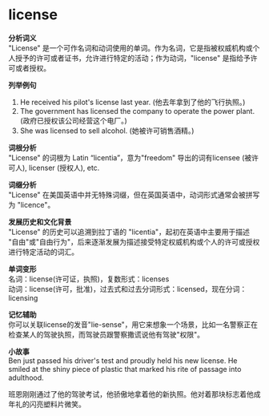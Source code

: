 # license

**分析词义**  
"License" 是一个可作名词和动词使用的单词。作为名词，它是指被权威机构或个人授予的许可或者证书，允许进行特定的活动；作为动词，"license" 是指给予许可或者授权。

  

**列举例句**

  

1.  He received his pilot's license last year. (他去年拿到了他的飞行执照。)
2.  The government has licensed the company to operate the power plant. (政府已授权该公司经营这个电厂。)
3.  She was licensed to sell alcohol. (她被许可销售酒精。)

  

**词根分析**  
"License" 的词根为 Latin “licentia”，意为"freedom" 导出的词有licensee (被许可人), licenser (授权人), etc.

  

**词缀分析**  
"License" 在美国英语中并无特殊词缀，但在英国英语中，动词形式通常会被拼写为 "licence"。

  

**发展历史和文化背景**  
"License" 的历史可以追溯到拉丁语的 "licentia"，起初在英语中主要用于描述 "自由"或"自由行为"，后来逐渐发展为描述接受特定权威机构或个人的许可或授权进行特定活动的词汇。

  

**单词变形**  
名词：license(许可证，执照)，复数形式：licenses  
动词：license(许可，批准)，过去式和过去分词形式：licensed，现在分词：licensing

  

**记忆辅助**  
你可以关联license的发音"lie-sense"，用它来想象一个场景，比如一名警察正在检查某人的驾驶执照，而驾驶员跟警察撒谎说他有驾驶"权限"。

  

**小故事**  
Ben just passed his driver's test and proudly held his new license. He smiled at the shiny piece of plastic that marked his rite of passage into adulthood.

  

班恩刚刚通过了他的驾驶考试，他骄傲地拿着他的新执照。他对着那块标志着他成年礼的闪亮塑料片微笑。
